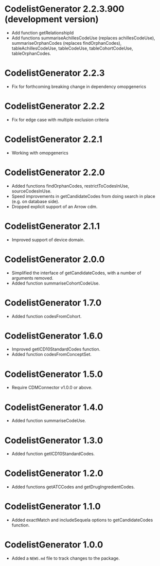 # CodelistGenerator 2.2.3.900 (development version)
* Add function getRelationshipId 
* Add functions summariseAchillesCodeUse (replaces achillesCodeUse), summariseOrphanCodes (replaces findOrphanCodes), tableAchillesCodeUse, tableCodeUse, tableCohortCodeUse, tableOrphanCodes.


# CodelistGenerator 2.2.3
* Fix for forthcoming breaking change in dependency omopgenerics

# CodelistGenerator 2.2.2
* Fix for edge case with multiple exclusion criteria

# CodelistGenerator 2.2.1
* Working with omopgenerics

# CodelistGenerator 2.2.0
* Added functions findOrphanCodes, restrictToCodesInUse, sourceCodesInUse.
* Speed improvements in getCandidateCodes from doing search in place (e.g. on database side).
* Dropped explicit support of an Arrow cdm.

# CodelistGenerator 2.1.1
* Improved support of device domain.

# CodelistGenerator 2.0.0
* Simplified the interface of getCandidateCodes, with a number of arguments removed.
* Added function summariseCohortCodeUse.

# CodelistGenerator 1.7.0
* Added function codesFromCohort.

# CodelistGenerator 1.6.0
* Improved getICD10StandardCodes function.
* Added function codesFromConceptSet.

# CodelistGenerator 1.5.0
* Require CDMConnector v1.0.0 or above.

# CodelistGenerator 1.4.0
* Added function summariseCodeUse.

# CodelistGenerator 1.3.0
* Added function getICD10StandardCodes.

# CodelistGenerator 1.2.0
* Added functions getATCCodes and getDrugIngredientCodes. 

# CodelistGenerator 1.1.0
* Added exactMatch and includeSequela options to getCandidateCodes function.

# CodelistGenerator 1.0.0
* Added a `NEWS.md` file to track changes to the package.
